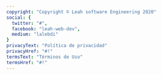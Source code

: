 ```yaml
---
copyright: "Copyright © Leah software Engineering 2020"
social: {
  twitter: "#",
  facebook: "leah-web-dev",
  medium: "lalebdi"
}
privacyText: "Política de privacidad"
privacyHref: "#!"
termsText: "Términos de Uso"
termsHref: "#!"
---
```




